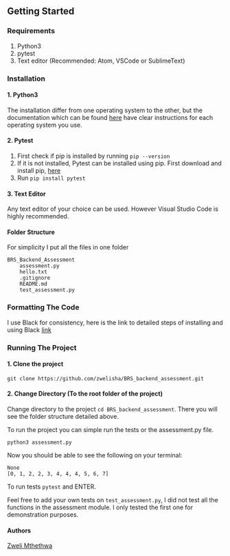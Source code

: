 ## Getting Started

### Requirements

1. Python3
2. pytest
3. Text editor (Recommended: Atom, VSCode or SublimeText)

### Installation

#### 1. Python3

The installation differ from one operating system to the other, but the documentation which can be found [here](https://www.python.org/downloads/) have clear instructions for each operating system you use.

#### 2. Pytest
1. First check if pip is installed by running `pip --version`
2. If it is not installed, Pytest can be installed using pip. First download and install pip, [here](https://pip.pypa.io/en/stable/installation/)
3. Run `pip install pytest`


#### 3. Text Editor

Any text editor of your choice can be used. However Visual Studio Code is highly recommended.

#### Folder Structure
For simplicity I put all the files in one folder
```
BRS_Backend_Assessment
    assessment.py
    hello.txt
    .gitignore
    README.md
    test_assessment.py

```

### Formatting The Code

I use Black for consistency, here is the link to detailed steps of installing and using Black [link](https://www.freecodecamp.org/news/auto-format-your-python-code-with-black/)


### Running The Project

#### 1. Clone the project

```
git clone https://github.com/zwelisha/BRS_backend_assessment.git
```

#### 2. Change Directory (To the root folder of the project)

Change directory to the project `cd BRS_backend_assessment`. There you will see the folder structure detailed above.


To run the project you can simple run the tests or the assessment.py file.

```
python3 assessment.py
```

Now you should be able to see the following on your terminal:

```
None
[0, 1, 2, 2, 3, 4, 4, 4, 5, 6, 7]
```

To run tests `pytest` and ENTER.

Feel free to add your own tests on `test_assessment.py`, I did not test all the functions in the assessment module. I only tested the first one for demonstration purposes.

#### Authors

[Zweli Mthethwa](https://www.linkedin.com/in/zweli-mthethwa-244b45a8/)
